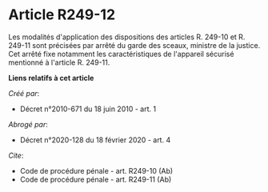 # Article R249-12

Les modalités d'application des dispositions des articles R. 249-10 et R. 249-11 sont précisées par arrêté du garde des
sceaux, ministre de la justice. Cet arrêté fixe notamment les caractéristiques de l'appareil sécurisé mentionné à l'article
R. 249-11.

**Liens relatifs à cet article**

_Créé par_:

  - Décret n°2010-671 du 18 juin 2010 - art. 1

_Abrogé par_:

  - Décret n°2020-128 du 18 février 2020 - art. 4

_Cite_:

  - Code de procédure pénale - art. R249-10 (Ab)
  - Code de procédure pénale - art. R249-11 (Ab)
